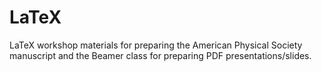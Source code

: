 # LaTeX
LaTeX workshop materials for preparing the American Physical Society manuscript and the Beamer class for preparing PDF presentations/slides.
